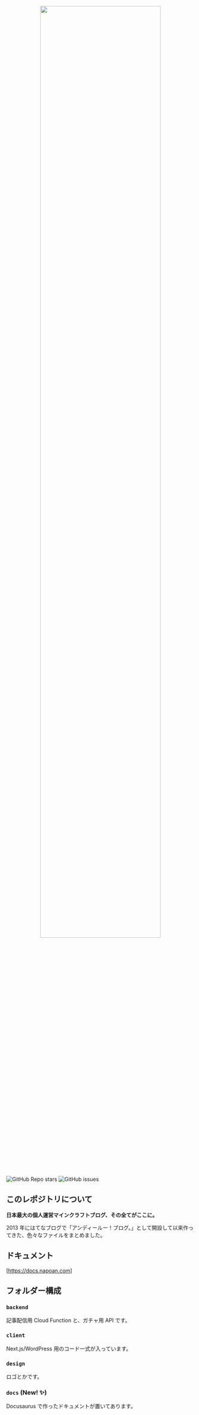<p align="center"><img width="80%" src="https://raw.githubusercontent.com/sasigume/projectnapoancom/main/readme-assets/maikura.png" /></p>

![GitHub Repo stars](https://img.shields.io/github/stars/sasigume/projectnapoancom?style=social)
![GitHub issues](https://img.shields.io/github/issues/sasigume/projectnapoancom)

## このレポジトリについて

**日本最大の個人運営マインクラフトブログ、その全てがここに。**

2013 年にはてなブログで「アンディールー！ブログ。」として開設して以来作ってきた、色々なファイルをまとめました。

## ドキュメント

[https://docs.napoan.com]

## フォルダー構成

### `backend`

記事配信用 Cloud Function と、ガチャ用 API です。

### `client`

Next.js/WordPress 用のコード一式が入っています。

### `design`

ロゴとかです。

### `docs` (New! ✨)

Docusaurus で作ったドキュメントが置いてあります。
